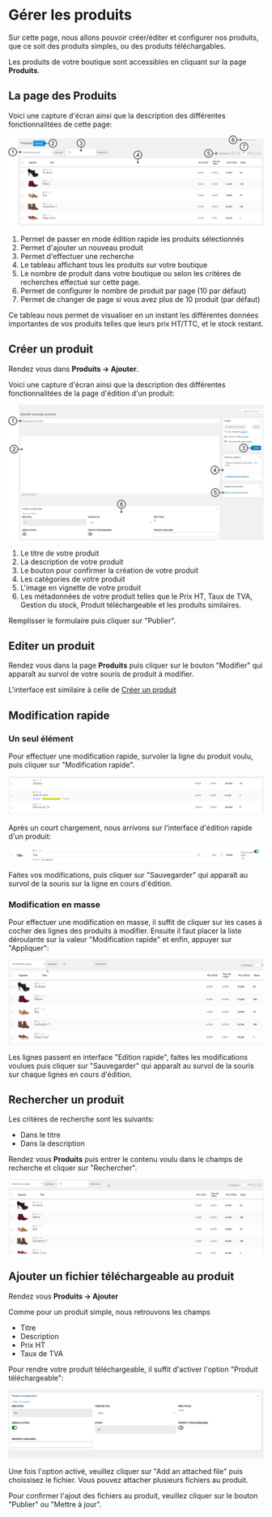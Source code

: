 # Gérer les produits

Sur cette page, nous allons pouvoir créer/éditer et configurer nos produits, que ce soit des produits simples, ou des produits téléchargables.

Les produits de votre boutique sont accessibles en cliquant sur la page **Produits**.

## La page des Produits

Voici une capture d'écran ainsi que la description des différentes fonctionnalitées de cette page:

![](https://github.com/Eoxia/wpshop-docs/blob/master/images/page-des-produits.png)

1. Permet de passer en mode édition rapide les produits sélectionnés
2. Permet d'ajouter un nouveau produit
3. Permet d'effectuer une recherche
4. Le tableau affichant tous les produits sur votre boutique
5. Le nombre de produit dans votre boutique ou selon les critères de recherches effectué sur cette page.
6. Permet de configurer le nombre de produit par page (10 par défaut)
7. Permet de changer de page si vous avez plus de 10 produit (par défaut)

Ce tableau nous permet de visualiser en un instant les différentes données importantes de vos produits telles que leurs prix HT/TTC, et le stock restant.

## Créer un produit

Rendez vous dans **Produits -> Ajouter**.

Voici une capture d'écran ainsi que la description des différentes fonctionnalitées de la page d'édition d'un produit:

![](https://github.com/Eoxia/wpshop-docs/blob/master/images/product-edit-3.png)

1. Le titre de votre produit
2. La description de votre produit
3. Le bouton pour confirmer la création de votre produit
4. Les catégories de votre produit
5. L'image en vignette de votre produit
6. Les métadonnées de votre produit telles que le Prix HT, Taux de TVA, Gestion du stock, Produit téléchargeable et les produits similaires.

Remplisser le formulaire puis cliquer sur "Publier".

## Editer un produit

Rendez vous dans la page **Produits** puis cliquer sur le bouton "Modifier" qui apparaît au survol de votre souris de produit à modifier.

L'interface est similaire à celle de [Créer un produit](https://github.com/Eoxia/wpshop-docs/blob/master/pages/product.md#cr%C3%A9er-un-produit)

## Modification rapide

### Un seul élément

Pour effectuer une modification rapide, survoler la ligne du produit voulu, puis cliquer sur "Modification rapide".

![](https://github.com/Eoxia/wpshop-docs/blob/master/images/product-quick-edit.png)

Après un court chargement, nous arrivons sur l'interface d'édition rapide d'un produit:

![](https://github.com/Eoxia/wpshop-docs/blob/master/images/product-quick-edit-ui.png)

Faites vos modifications, puis cliquer sur "Sauvegarder" qui apparaît au survol de la souris sur la ligne en cours d'édition.

### Modification en masse

Pour effectuer une modification en masse, il suffit de cliquer sur les cases à cocher des lignes des produits à modifier.
Ensuite il faut placer la liste déroulante sur la valeur "Modification rapide" et enfin, appuyer sur "Appliquer":

![](https://github.com/Eoxia/wpshop-docs/blob/master/images/product-mass-quick-edit.gif)

Les lignes passent en interface "Edition rapide", faites les modifications voulues puis cliquer sur "Sauvegarder" qui apparaît au survol de la souris sur chaque lignes en cours d'édition.

## Rechercher un produit

Les critères de recherche sont les suivants:

* Dans le titre
* Dans la description

Rendez vous **Produits** puis entrer le contenu voulu dans le champs de recherche et cliquer sur "Rechercher".

![](https://github.com/Eoxia/wpshop-docs/blob/master/images/product-search-2.gif)

## Ajouter un fichier téléchargeable au produit

Rendez vous **Produits -> Ajouter**

Comme pour un produit simple, nous retrouvons les champs

* Titre
* Description
* Prix HT
* Taux de TVA

Pour rendre votre produit téléchargeable, il suffit d'activer l'option "Produit téléchargeable":

![](https://github.com/Eoxia/wpshop-docs/blob/master/images/product-add-downloadable-file-v2.gif)

Une fois l'option activé, veuillez cliquer sur "Add an attached file" puis choissisez le fichier. Vous pouvez attacher plusieurs fichiers au produit.

Pour confirmer l'ajout des fichiers au produit, veuillez cliquer sur le bouton "Publier" ou "Mettre à jour".




